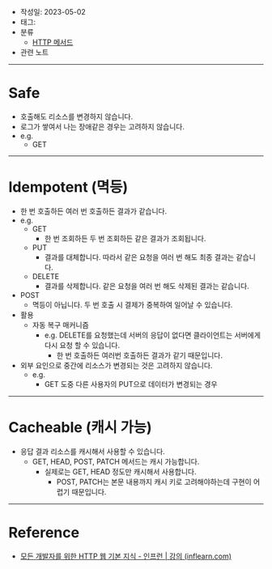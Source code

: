 - 작성일: 2023-05-02
- 태그: 
- 분류
	- [HTTP 메서드](HTTP%20메서드.md)
- 관련 노트
---
# Safe

- 호출해도 리소스를 변경하지 않습니다.
- 로그가 쌓여서 나는 장애같은 경우는 고려하지 않습니다.
- e.g.
	- GET

---

# Idempotent (멱등)

- 한 번 호출하든 여러 번 호출하든 결과가 같습니다.
- e.g.
	- GET
		- 한 번 조회하든 두 번 조회하든 같은 결과가 조회됩니다.
	- PUT
		- 결과를 대체합니다. 따라서 같은 요청을 여러 번 해도 최종 결과는 같습니다.
	- DELETE
		- 결과를 삭제합니다. 같은 요청을 여러 번 해도 삭제된 결과는 같습니다.
- POST
	- 멱등이 아닙니다. 두 번 호출 시 결제가 중복하여 일어날 수 있습니다. 
- 활용
	- 자동 복구 매커니즘
		- e.g. DELETE를 요청했는데 서버의 응답이 없다면 클라이언트는 서버에게 다시 요청 할 수 있습니다.
			 - 한 번 호출하든 여러번 호출하든 결과가 같기 때문입니다.
- 외부 요인으로 중간에 리소스가 변경되는 것은 고려하지 않습니다.
	- e.g.
		- GET 도중 다른 사용자의 PUT으로 데이터가 변경되는 경우

---

# Cacheable (캐시 가능)

- 응답 결과 리소스를 캐시해서 사용할 수 있습니다.
	- GET, HEAD, POST, PATCH 메서드는 캐시 가능합니다.
		- 실제로는 GET, HEAD 정도만 캐시해서 사용합니다.
			- POST, PATCH는 본문 내용까지 캐시 키로 고려해야하는데 구현이 어렵기 때문입니다.




---
# Reference

- [모든 개발자를 위한 HTTP 웹 기본 지식 - 인프런 | 강의 (inflearn.com)](https://www.inflearn.com/course/http-%EC%9B%B9-%EB%84%A4%ED%8A%B8%EC%9B%8C%ED%81%AC)